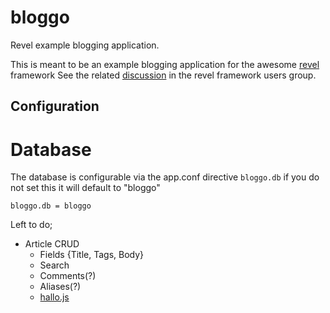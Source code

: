 # bloggo

Revel example blogging application.

This is meant to be an example blogging application for the awesome [revel](github.com/robfig/revel "revel") framework
See the related [discussion](https://groups.google.com/forum/#!topic/revel-framework/-Uy98Bsm4y8 "google groups discussion") in the revel framework users group.

## Configuration

# Database

The database is configurable via the app.conf directive `bloggo.db` if you do not set this it will default to "bloggo"

    bloggo.db = bloggo



Left to do;

*   Article CRUD
    * Fields {Title, Tags, Body}
    * Search
    * Comments(?)
    * Aliases(?)
    * [hallo.js](http://hallojs.org/ "inline editing")
